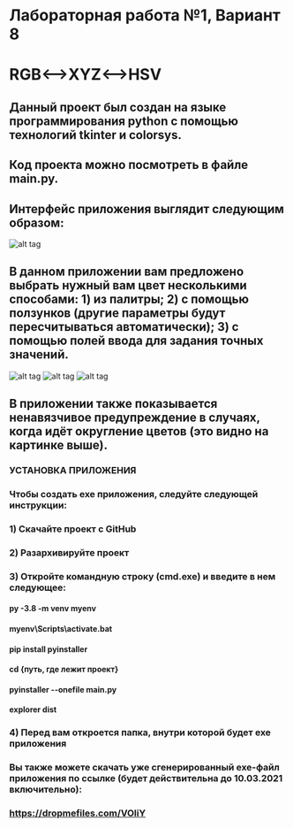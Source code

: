 # Лабораторная работа №1, Вариант 8
# RGB<-->XYZ<-->HSV
## Данный проект был создан на языке программирования python с помощью технологий tkinter и colorsys.
## Код проекта можно посмотреть в файле main.py.
## Интерфейс приложения выглядит следующим образом:
![alt tag](https://d.radikal.ru/d37/2102/d1/487b1dbd2940.png "Интерфейс приложения")
## В данном приложении вам предложено выбрать нужный вам цвет несколькими способами: 1) из палитры; 2) с помощью ползунков (другие параметры будут пересчитываться автоматически); 3) с помощью полей ввода для задания точных значений.
![alt tag](https://d.radikal.ru/d43/2102/99/09910dfe9dc6.png "Выбор цвета с помощью палитры")
![alt tag](https://a.radikal.ru/a37/2102/30/16800bfbc093.png "Задание цвета с помощью ползунков")
![alt tag](https://a.radikal.ru/a37/2102/16/ed4e8c6aa5e0.png "Задание цвета с помощью полей ввода")
## В приложении также показывается ненавязчивое предупреждение в случаях, когда идёт округление цветов (это видно на картинке выше).
### УСТАНОВКА ПРИЛОЖЕНИЯ
### Чтобы создать exe приложения, следуйте следующей инструкции:
### 1) Скачайте проект с GitHub
### 2) Разархивируйте проект
### 3) Откройте командную строку (cmd.exe) и введите в нем следующее:
#### py -3.8 -m venv myenv
#### myenv\Scripts\activate.bat
#### pip install pyinstaller
#### cd {путь, где лежит проект}
#### pyinstaller --onefile main.py
#### explorer dist
### 4) Перед вам откроется папка, внутри которой будет exe приложения
### Вы также можете скачать уже сгенерированный exe-файл приложения по ссылке (будет действительна до 10.03.2021 включительно):
### https://dropmefiles.com/VOliY
